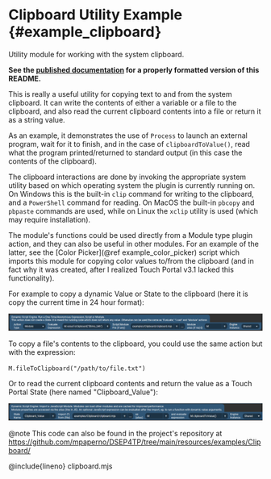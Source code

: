 # Clipboard Utility Example {#example_clipboard}
Utility module for working with the system clipboard.

<div class="hide-on-site">

**See the [published documentation](https://mpaperno.github.io/DSEP4TP/example_clipboard.html) for a properly formatted version of this README.**
</div>

This is really a useful utility for copying text to and from the system clipboard. It can write the contents of either a variable or a file to the clipboard,
and also read the current clipboard contents into a file or return it as a string value.

As an example, it demonstrates the use of `Process` to launch an external program, wait for it to finish, and in the case of `clipboardToValue()`,
read what the program printed/returned to standard output (in this case the contents of the clipboard).

The clipboard interactions are done by invoking the appropriate system utility based on which operating system the plugin is currently running on.
On Windows this is the built-in `clip` command for writing to the clipboard, and a `PowerShell` command for reading.
On MacOS the built-in `pbcopy` and `pbpaste` commands are used, while on Linux the `xclip` utility is used (which may require installation).

The module's functions could be used directly from a Module type plugin action, and they can also be useful in other modules.  For an example of the latter,
see the [Color Picker](@ref example_color_picker) script which imports this module for copying color values to/from the clipboard (and in fact why it was created,
after I realized Touch Portal v3.1 lacked this functionality).

For example to copy a dynamic Value or State to the clipboard (here it is copy the current time in 24 hour format):

<a href="example_clipboard_act_value_to_clip.png" target="image" title="Click for full version in new window.">
<img src="example_clipboard_act_value_to_clip.png" />
</a>

To copy a file's contents to the clipboard, you could use the same action but with the expression:

`M.fileToClipboard("/path/to/file.txt")`

Or to read the current clipboard contents and return the value as a Touch Portal State (here named "Clipboard_Value"):

<a href="example_clipboard_act_clip_to_value.png" target="image" title="Click for full version in new window.">
<img src="example_clipboard_act_clip_to_value.png" />
</a>

@note This code can also be found in the project's repository at<br />
https://github.com/mpaperno/DSEP4TP/tree/main/resources/examples/Clipboard/

@include{lineno} clipboard.mjs
